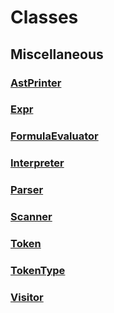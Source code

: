# Classes
## Miscellaneous

### [AstPrinter](/Miscellaneous/AstPrinter.md)


### [Expr](/Miscellaneous/Expr.md)


### [FormulaEvaluator](/Miscellaneous/FormulaEvaluator.md)


### [Interpreter](/Miscellaneous/Interpreter.md)


### [Parser](/Miscellaneous/Parser.md)


### [Scanner](/Miscellaneous/Scanner.md)


### [Token](/Miscellaneous/Token.md)


### [TokenType](/Miscellaneous/TokenType.md)


### [Visitor](/Miscellaneous/Visitor.md)

